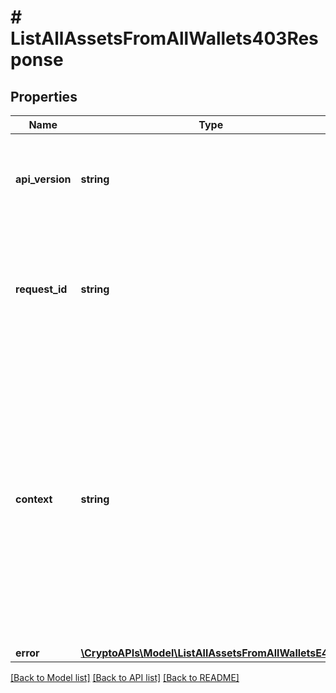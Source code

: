 # # ListAllAssetsFromAllWallets403Response

## Properties

Name | Type | Description | Notes
------------ | ------------- | ------------- | -------------
**api_version** | **string** | Specifies the version of the API that incorporates this endpoint. |
**request_id** | **string** | Defines the ID of the request. The &#x60;requestId&#x60; is generated by Crypto APIs and it&#39;s unique for every request. |
**context** | **string** | In batch situations the user can use the context to correlate responses with requests. This property is present regardless of whether the response was successful or returned as an error. &#x60;context&#x60; is specified by the user. | [optional]
**error** | [**\CryptoAPIs\Model\ListAllAssetsFromAllWalletsE403**](ListAllAssetsFromAllWalletsE403.md) |  |

[[Back to Model list]](../../README.md#models) [[Back to API list]](../../README.md#endpoints) [[Back to README]](../../README.md)
